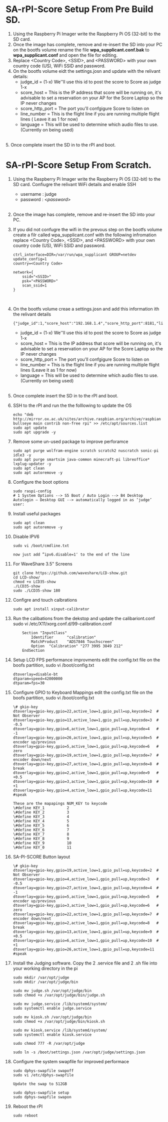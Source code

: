 # SA-rPI-Score Setup From Pre Build SD.

1. Using the Raspberry Pi Imager write the Raspberry Pi OS (32-bit) to the SD card.
    <br>
2. Once the image has complete, remove and re-insert the SD into your PC
on the bootfs volume rename the file **wpa_supplicant.conf.bak** to  **wpa_supplicant.conf** and open the file for editing.
	<br>
3. Replace \<Country Code>, \<SSID>, and \<PASSWORD> with your own country code (US), WiFi SSID and password.
   <br>
4. On the bootfs volume eidt the settings.josn and update with the relivant details:
   - judge_id = (1-x) We''ll use this id to post the score to Score as judge 1-x
   - score_host = This is the IP address that score will be running on, it's advisable to set a reservation on your AP for the Score Laptop so the IP never changes
   - score_http_port = The port you'll confgigure Score to listen on
   - line_number = This is the flight line if you are running multiple flight lines ( Leave it as 1 for now)
   - language = This will be used to determine which audio files to use. (Currently on being used)
  <br>
5. Once complete insert the SD in to the rPI and boot.


# SA-rPI-Score Setup From Scratch.

1. Using the Raspberry Pi Imager write the Raspberry Pi OS (32-bit) to the SD card. Confiugre the relivant WiFi details and enable SSH
	- username : judge
	- password : <*password*>
   <br>
2. Once the image has complete, remove and re-insert the SD into your PC.
   <br>
3. If you did not confugre the wifi in the prevous step on the bootfs volume create a filr called wpa_supplicant.conf with the following infromation replace \<Country Code>, \<SSID>, and \<PASSWORD> with your own country code (US), WiFi SSID and password.
	```
	ctrl_interface=DIR=/var/run/wpa_supplicant GROUP=netdev
	update_config=1
	country=<Country Code>

	network={
		ssid="<SSID>"
		psk="<PASSWORD>"
		scan_ssid=1
	}
	```
	<br>
4. On the bootfs volume creae a settings.josn and add this information ith the relivant details
	```
	{"judge_id":1,"score_host":"192.168.1.4","score_http_port":8181,"line_number":1,"language":"en"}
	```

    - judge_id = (1-x) We''ll use this id to post the score to Score as judge 1-x
	- score_host = This is the IP address that score will be running on, it's advisable to set a reservation on your AP for the Score Laptop so the IP never changes
	- score_http_port = The port you'll confgigure Score to listen on
	- line_number = This is the flight line if you are running multiple flight lines (Leave it as 1 for now)
	- language = This will be used to determine which audio files to use. (Currently on being used)
	<br>
5. Once complete insert the SD in to the rPI and boot.
   <br>
6. SSH to the rPI and run the the folllowing to update the OS
	```    
	echo "deb http://mirror.ox.ac.uk/sites/archive.raspbian.org/archive/raspbian bullseye main contrib non-free rpi" >> /etc/apt/sources.list
	sudo apt update
	sudo apt upgrade -y
	```
7. Remove some un-used package to improve perforamce
   ```
   sudo apt purge wolfram-engine scratch scratch2 nuscratch sonic-pi idle3 -y
   sudo apt purge smartsim java-common minecraft-pi libreoffice* lxplug-updater -y
   sudo apt clean
   sudo apt autoremove -y
   ```
8. Configure the boot options
   ```
   sudo raspi-config
   # 1 System Options --> S5 Boot / Auto Login --> B4 Desktop Autologin — Desktop GUI --> automatically logged in as ‘judge’ user:
   ```
9. Install useful packages
    ```sudo apt install vim openjdk-17-jre xdotool unclutter sed locate vim -y
	sudo apt clean
	sudo apt autoremove -y
	```
10. Disable IPV6
    ```
	sudo vi /boot/cmdline.txt

	now just add ”ipv6.disable=1″ to the end of the line
	```
11. For WaveShare 3.5" Screens
    ```rm -rf LCD-show
	git clone https://github.com/waveshare/LCD-show.git
	cd LCD-show/
	chmod +x LCD35-show
	./LCD35-show
	sudo ./LCD35-show 180
	```
12. Configre and touch calbrations
    ```
	sudo apt install xinput-calibrator
	```
13. Run the calibations from the dekstop and update the calibariont.conf
    sudo vi /etc/X11/xorg.conf.d/99-calibration.conf
    ```
		Section "InputClass"
			Identifier		"calibration"
			MatchProduct	"ADS7846 Touchscreen"
			Option	"Calibration" "277 3995 3849 212"
		EndSection
	```
14. Setup LCD FPS performance improvments edit the config.txt file on the boofs partition,
    sudo vi /boot/config.txt
    ```
	dtoverlay=disable-bt
	dtparam=speed=42000000
	dtparam=fps=30
	```
15. Configure GPIO to Keyboard Mappings edit the config.txt file on the boofs partition,
    sudo vi /boot/config.txt
    ```
	\# gkio-key
	dtoverlay=gpio-key,gpio=22,active_low=1,gpio_pull=up,keycode=2  # Not Observer
	dtoverlay=gpio-key,gpio=13,active_low=1,gpio_pull=up,keycode=3  # -0.5
	dtoverlay=gpio-key,gpio=6,active_low=1,gpio_pull=up,keycode=4   # -1
	dtoverlay=gpio-key,gpio=26,active_low=1,gpio_pull=up,keycode=5  # encoder up/previous
	dtoverlay=gpio-key,gpio=5,active_low=1,gpio_pull=up,keycode=6   # zero
	dtoverlay=gpio-key,gpio=19,active_low=1,gpio_pull=up,keycode=7  # encoder down/next
	dtoverlay=gpio-key,gpio=27,active_low=1,gpio_pull=up,keycode=8  # break
	dtoverlay=gpio-key,gpio=2,active_low=1,gpio_pull=up,keycode=9   # +0.5
	dtoverlay=gpio-key,gpio=3,active_low=1,gpio_pull=up,keycode=10  # +1
	dtoverlay=gpio-key,gpio=4,active_low=1,gpio_pull=up,keycode=11  #speak
	```
	```
	These are the mapapings NUM_KEY to keycode
	\#define KEY_1			2
	\#define KEY_2			3
	\#define KEY_3			4
	\#define KEY_4			5
	\#define KEY_5			6
	\#define KEY_6			7
	\#define KEY_7			8
	\#define KEY_8			9
	\#define KEY_9			10
	\#define KEY_0			11
	```
16. SA-PI-SCORE Button layout
    ```
	\# gkio-key
	dtoverlay=gpio-key,gpio=19,active_low=1,gpio_pull=up,keycode=2  # Not Observer
	dtoverlay=gpio-key,gpio=4,active_low=1,gpio_pull=up,keycode=3   # -0.5
	dtoverlay=gpio-key,gpio=27,active_low=1,gpio_pull=up,keycode=4  # -1
	dtoverlay=gpio-key,gpio=5,active_low=1,gpio_pull=up,keycode=5   # encoder up/previous
	dtoverlay=gpio-key,gpio=3,active_low=1,gpio_pull=up,keycode=6   # zero
	dtoverlay=gpio-key,gpio=22,active_low=1,gpio_pull=up,keycode=7  # encoder down/next
	dtoverlay=gpio-key,gpio=2,active_low=1,gpio_pull=up,keycode=8   # break
	dtoverlay=gpio-key,gpio=13,active_low=1,gpio_pull=up,keycode=9  # +0.5
	dtoverlay=gpio-key,gpio=6,active_low=1,gpio_pull=up,keycode=10  # +1
	dtoverlay=gpio-key,gpio=26,active_low=1,gpio_pull=up,keycode=11 #speak
	```
17. Install the Judging software. Copy the 2 .service file and 2 .sh file into your working directory in the pi
    ```
	sudo mkdir /var/opt/judge
	sudo mkdir /var/opt/judge/bin
	
	sudo mv judge.sh /var/opt/judge/bin
	sudo chmod +x /var/opt/judge/bin/judge.sh
	
	sudo mv judge.service /lib/systemd/system/
	sudo systemctl enable judge.service

	sudo mv kiosk.sh /var/opt/judge/bin
	sudo chmod +x /var/opt/judge/bin/kiosk.sh
	
	sudo mv kiosk.service /lib/systemd/system/
	sudo systemctl enable kiosk.service

	sudo chmod 777 -R /var/opt/judge

	sudo ln -s /boot/settings.json /var/opt/judge/settings.json
	```
18. Configure the system swapfile for improved performace
    ```
	sudo dphys-swapfile swapoff
	sudo vi /etc/dphys-swapfile

	Update the swap to 512GB

	sudo dphys-swapfile setup
	sudo dphys-swapfile swapon
	```
19. Reboot the rPI
    ```
	sudo reboot
	```
